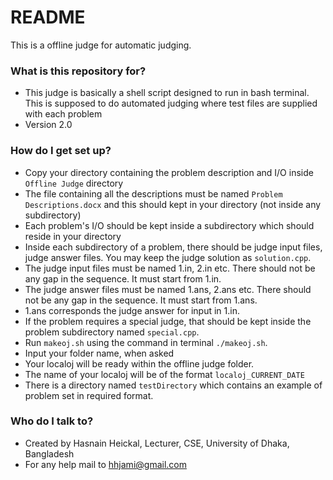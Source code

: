 # README #

This is a offline judge for automatic judging.

### What is this repository for? ###

* This judge is basically a shell script designed to run in bash terminal. This is supposed to do automated judging where test files are supplied with each problem
* Version 2.0

### How do I get set up? ###

* Copy your directory containing the problem description and I/O inside `Offline Judge` directory
* The file containing all the descriptions must be named `Problem Descriptions.docx` and this should kept in your directory (not inside any subdirectory)
* Each problem's I/O should be kept inside a subdirectory which should reside in your directory
* Inside each subdirectory of a problem, there should be judge input files, judge answer files. You may keep the judge solution as `solution.cpp`.
* The judge input files must be named 1.in, 2.in etc. There should not be any gap in the sequence. It must start from 1.in.
* The judge answer files must be named 1.ans, 2.ans etc. There should not be any gap in the sequence. It must start from 1.ans.
* 1.ans corresponds the judge answer for input in 1.in.
* If the problem requires a special judge, that should be kept inside the problem subdirectory named `special.cpp`.
* Run `makeoj.sh` using the command in terminal `./makeoj.sh`.
* Input your folder name, when asked
* Your localoj will be ready within the offline judge folder.
* The name of your localoj will be of the format `localoj_CURRENT_DATE`
* There is a directory named `testDirectory` which contains an example of problem set in required format.

### Who do I talk to? ###

* Created by Hasnain Heickal, Lecturer, CSE, University of Dhaka, Bangladesh
* For any help mail to hhjami@gmail.com
